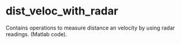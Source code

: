 # dist_veloc_with_radar
Contains operations to measure distance an velocity by using radar readings. (Matlab code).
